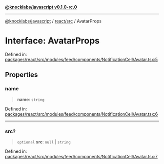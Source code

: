 [**@knocklabs/javascript v0.1.0-rc.0**](../../../README.md)

***

[@knocklabs/javascript](../../../modules.md) / [react/src](../README.md) / AvatarProps

# Interface: AvatarProps

Defined in: [packages/react/src/modules/feed/components/NotificationCell/Avatar.tsx:5](https://github.com/knocklabs/javascript/blob/main/packages/react/src/modules/feed/components/NotificationCell/Avatar.tsx#L5)

## Properties

### name

> **name**: `string`

Defined in: [packages/react/src/modules/feed/components/NotificationCell/Avatar.tsx:6](https://github.com/knocklabs/javascript/blob/main/packages/react/src/modules/feed/components/NotificationCell/Avatar.tsx#L6)

***

### src?

> `optional` **src**: `null` \| `string`

Defined in: [packages/react/src/modules/feed/components/NotificationCell/Avatar.tsx:7](https://github.com/knocklabs/javascript/blob/main/packages/react/src/modules/feed/components/NotificationCell/Avatar.tsx#L7)
